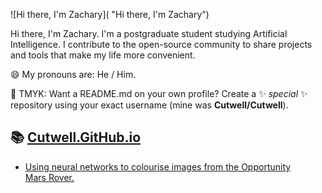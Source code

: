 ![Hi there, I'm Zachary]( "Hi there, I'm Zachary")

Hi there, I'm Zachary. I'm a postgraduate student studying Artificial Intelligence. I contribute to the open-source community to share projects and tools that make my life more convenient. 

😄 My pronouns are: He / Him.

🌈 TMYK: Want a README.md on your own profile? Create a ✨ _special_ ✨ repository using your exact username (mine was **Cutwell/Cutwell**).

## 📚 [Cutwell.GitHub.io](https://cutwell.github.io/)
<!-- BLOG-POST-LIST:START -->
- [Using neural networks to colourise images from the Opportunity Mars Rover.](http://cutwell.github.io//opportunity-rover-colourised/)
<!-- BLOG-POST-LIST:END -->